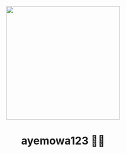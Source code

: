<div align="center"><img src="My Photograph.jpg" width="300" /></div>
<h1 align="center">ayemowa123 👨‍💻</h1>
